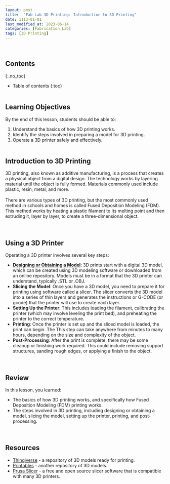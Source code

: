 ```yaml
---
layout: post
title:  "Fab Lab 3D Printing: Introduction to 3D Printing"
date: 1113-01-01
last_modified_at: 2023-06-14
categories: [Fabrication Lab]
tags: [3D Printing]
---
```

<br>

## Contents
{:.no_toc}
* Table of contents
{:toc}
<br><br>

## Learning Objectives
By the end of this lesson, students should be able to:
1. Understand the basics of how 3D printing works.
2. Identify the steps involved in preparing a model for 3D printing.
3. Operate a 3D printer safely and effectively.
<br><br>

## Introduction to 3D Printing
3D printing, also known as additive manufacturing, is a process that creates a physical object from a digital design. The technology works by layering material until the object is fully formed. Materials commonly used include plastic, resin, metal, and more.
<br><br>
There are various types of 3D printing, but the most commonly used method in schools and homes is called Fused Deposition Modeling (FDM). This method works by heating a plastic filament to its melting point and then extruding it, layer by layer, to create a three-dimensional object.
<br><br><br>

## Using a 3D Printer
Operating a 3D printer involves several key steps:
- [**Designing or Obtaining a Model**](): 3D prints start with a digital 3D model, which can be created using 3D modeling software or downloaded from an online repository. Models must be in a format that the 3D printer can understand, typically .STL or .OBJ.
- **Slicing the Model**: Once you have a 3D model, you need to prepare it for printing using software called a slicer. The slicer converts the 3D model into a series of thin layers and generates the instructions or G-CODE (or gcode) that the printer will use to create each layer.
- **Setting Up the Printer**: This includes loading the filament, calibrating the printer (which may involve leveling the print bed), and preheating the printer to the correct temperature.
- **Printing**: Once the printer is set up and the sliced model is loaded, the print can begin. The This step can take anywhere from minutes to many hours, depending on the size and complexity of the object.
- **Post-Processing**: After the print is complete, there may be some cleanup or finishing work required. This could include removing support structures, sanding rough edges, or applying a finish to the object.
<br><br><br>

## Review
In this lesson, you learned:
- The basics of how 3D printing works, and specifically how Fused Deposition Modeling (FDM) printing works.
- The steps involved in 3D printing, including designing or obtaining a model, slicing the model, setting up the printer, printing, and post-processing.
<br><br><br>

## Resources
- [Thingiverse](https://www.thingiverse.com/) - a repository of 3D models ready for printing.
- [Printables](https://www.printables.com/) - another repository of 3D models.
- [Prusa Slicer](https://help.prusa3d.com/article/download-prusaslicer_2220) - a free and open source slicer software that is compatible with many 3D printers.
<br><br><br>
